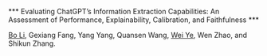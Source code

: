 *** Evaluating ChatGPT’s Information Extraction Capabilities: An Assessment of Performance, Explainability, Calibration, and Faithfulness ***

[Bo Li](https://deepblue666.github.io/), Gexiang Fang, Yang Yang, Quansen Wang, [Wei Ye](https://se.pku.edu.cn/kcl/weiye/), Wen Zhao, and Shikun Zhang.
